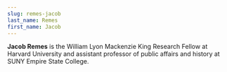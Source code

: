 ```yaml
---
slug: remes-jacob
last_name: Remes
first_name: Jacob
---
```

**Jacob Remes** is the William Lyon Mackenzie King Research Fellow at Harvard University and assistant professor of public affairs and history at SUNY Empire State College.